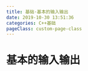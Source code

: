 ```yaml
---
title: 基础·基本的输入输出
date: 2019-10-30 13:51:36
categories: C++基础
pageClass: custom-page-class
---
```

# 基本的输入输出